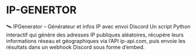 # IP-GENERTOR
🛰️ IPGenerator – Générateur et infos IP avec envoi Discord Un script Python interactif qui génère des adresses IP publiques aléatoires, récupère leurs informations réseau et géographiques via l’API ip-api.com, puis envoie les résultats dans un webhook Discord sous forme d’embed.
